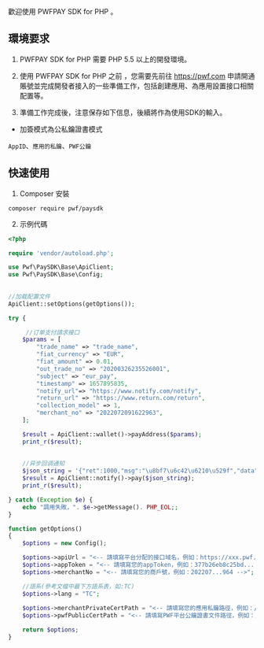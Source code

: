 歡迎使用 PWFPAY SDK for PHP 。

## 環境要求
1. PWFPAY SDK for PHP 需要 PHP 5.5 以上的開發環境。

2. 使用 PWFPAY SDK for  PHP 之前 ，您需要先前往 https://pwf.com 申請開通賬號並完成開發者接入的一些準備工作，包括創建應用、為應用設置接口相關配置等。

3. 準備工作完成後，注意保存如下信息，後續將作為使用SDK的輸入。

* 加簽模式為公私鑰證書模式

`AppID`、`應用的私鑰`、`PWF公鑰`


## 快速使用

1. Composer 安裝
```
composer require pwf/paysdk 
```

2. 示例代碼
```php
<?php

require 'vendor/autoload.php';

use Pwf\PaySDK\Base\ApiClient;
use Pwf\PaySDK\Base\Config;
    
    
//加载配置文件
ApiClient::setOptions(getOptions());

try {

     //订单支付請求接口
    $params = [
        "trade_name" => "trade_name",
        "fiat_currency" => "EUR",
        "fiat_amount" => 0.01,
        "out_trade_no" => "20200326235526001",
        "subject" => "eur_pay",
        "timestamp" => 1657895835,
        "notify_url"=> "https://www.notify.com/notify",
        "return_url" => "https://www.return.com/return",
        "collection_model" => 1,
        "merchant_no" => "2022072091622963",
    ];

    $result = ApiClient::wallet()->payAddress($params);
    print_r($result);
    
    
    //异步回调通知
    $json_string = '{"ret":1000,"msg":"\u8bf7\u6c42\u6210\u529f","data":"WDlwdnBoSkFDeS96bVdIYjg4WUNaaXVuV3NTQ......."}';
    $result = ApiClient::notify()->pay($json_string);
    print_r($result);

} catch (Exception $e) {
    echo "調用失敗，". $e->getMessage(). PHP_EOL;;
}

function getOptions()
{
    $options = new Config();

    $options->apiUrl = "<-- 請填寫平台分配的接口域名，例如：https://xxx.pwf.com/ -->";
    $options->appToken = "<-- 請填寫您的appToken，例如：377b26eb8c25bd... -->";
    $options->merchantNo = "<-- 請填寫您的商戶號，例如：202207...964 -->";

    //語系(參考文檔中最下方語系表，如:TC)
    $options->lang = "TC";
    
    $options->merchantPrivateCertPath = "<-- 請填寫您的應用私鑰路徑，例如：/foo/MyPrivateKey.pem -->";
    $options->pwfPublicCertPath = "<-- 請填寫PWF平台公鑰證書文件路徑，例如：/foo/PwfPublicKey.pem -->";

    return $options;
}

```
